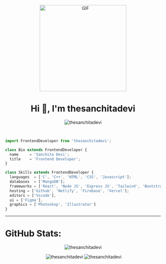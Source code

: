 <p align="center">
<img alt="GIF" src="https://github.com/arsentieva/arsentieva/blob/main/code.gif?raw=true" height="280" />
 <p/>
 
<h1 align="center">Hi 👋, I'm thesanchitadevi</h1>

 
<p align="center">
<img src="https://komarev.com/ghpvc/?username=thesanchitadevi&label=Profile%20views&color=0e75b6&style=flat" alt="thesanchitadevi" />
</p>
<!-- Proudly created with GPRM ( https://gprm.itsvg.in ) -->
  
<br/>

```js
import FrontendDeveloper from 'thesanchitadevi';

class Bio extends FrontendDeveloper {
  name     = 'Sanchita Devi';
  title    = 'Frontend Developer';
}

class Skills extends FrontendDeveloper {
  languages  = ['C', 'C++', 'HTML', 'CSS', 'Javascript'];
  databases  = ['MongoDB'];
  frameworks = ['React', 'Node JS', 'Express JS', 'Tailwind', 'Bootstrap'];
  hosting = ['Github', 'Netlify', 'Firebase', 'Vercel'];
  editors = ['Vscode'],
  ui = ['Figma'],
  graphics = ['Photoshop', 'Illustrator']
}
```
----

#  GitHub Stats:


<div align="center">
  <p align="center">
    <img src="https://github-readme-stats.vercel.app/api/top-langs?username=thesanchitadevi&theme=tokyonight&hide_border=false&show_icons=true&locale=en&layout=compact"   alt="thesanchitadevi" />
  </p>
  &nbsp;<img src="https://github-readme-stats.vercel.app/api?username=thesanchitadevi&theme=tokyonight&hide_border=false&show_icons=true&locale=en"      alt="thesanchitadevi" />
  <img src="https://github-readme-streak-stats.herokuapp.com/?user=thesanchitadevi&theme=tokyonight&hide_border=false" alt="thesanchitadevi" />
</div>




<!---
sanchitadevi/sanchitadevi is a ✨ special ✨ repository because its `README.md` (this file) appears on your GitHub profile.
You can click the Preview link to take a look at your changes.
--->
